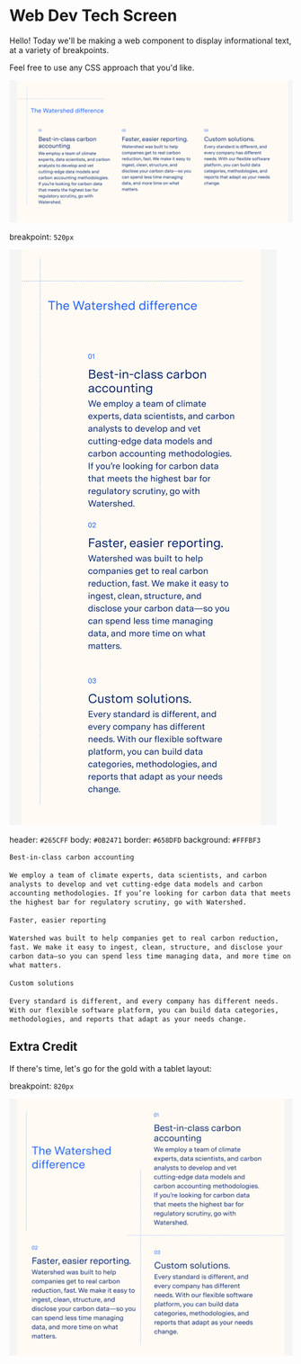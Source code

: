 # Web Dev Tech Screen

Hello! Today we'll be making a web component to display informational text, at a variety of breakpoints.

Feel free to use any CSS approach that you'd like.

![](./desktop.png)

breakpoint: `520px`

![](./mobile.png)

header: `#265CFF`
body: `#0B2471`
border: `#658DFD`
background: `#FFFBF3`

```
Best-in-class carbon accounting

We employ a team of climate experts, data scientists, and carbon analysts to develop and vet cutting-edge data models and carbon accounting methodologies. If you’re looking for carbon data that meets the highest bar for regulatory scrutiny, go with Watershed.

Faster, easier reporting

Watershed was built to help companies get to real carbon reduction, fast. We make it easy to ingest, clean, structure, and disclose your carbon data—so you can spend less time managing data, and more time on what matters.

Custom solutions

Every standard is different, and every company has different needs. With our flexible software platform, you can build data categories, methodologies, and reports that adapt as your needs change.
```

## Extra Credit

If there's time, let's go for the gold with a tablet layout:

breakpoint: `820px`

![](./tablet.png)